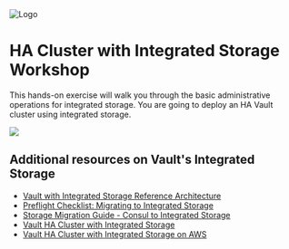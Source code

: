 <img src="https://education-yh.s3-us-west-2.amazonaws.com/Vault_Icon_FullColor.png" alt="Logo"/>

# HA Cluster with Integrated Storage Workshop

This hands-on exercise will walk you through the basic administrative operations for integrated storage. You are going to deploy an HA Vault cluster using integrated storage. 

![](https://education-yh.s3-us-west-2.amazonaws.com/screenshots/raft-storage.png)

## Additional resources on Vault's Integrated Storage

- [Vault with Integrated Storage Reference Architecture](https://learn.hashicorp.com/vault/operations/raft-reference-architecture)
- [Preflight Checklist: Migrating to Integrated Storage](https://learn.hashicorp.com/vault/operations/storage-migration-checklist)
- [Storage Migration Guide - Consul to Integrated Storage](https://learn.hashicorp.com/vault/operations/migrate-to-raft)
- [Vault HA Cluster with Integrated Storage](https://learn.hashicorp.com/vault/operations/raft-storage)
- [Vault HA Cluster with Integrated Storage on AWS](https://learn.hashicorp.com/vault/operations/raft-storage-aws)
